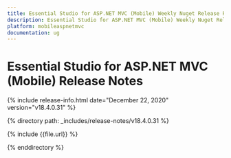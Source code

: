 ```yaml
---
title: Essential Studio for ASP.NET MVC (Mobile) Weekly Nuget Release Release Notes  
description: Essential Studio for ASP.NET MVC (Mobile) Weekly Nuget Release Release Notes  
platform: mobileaspnetmvc
documentation: ug
---
```


# Essential Studio for ASP.NET MVC (Mobile)  Release Notes  

{% include release-info.html date="December 22, 2020"  version="v18.4.0.31" %} 


{% directory path: _includes/release-notes/v18.4.0.31 %}

{% include {{file.url}} %}

{% enddirectory %}